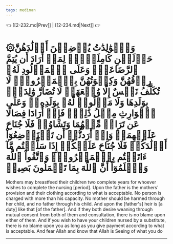 ```yaml
---
tags: medinan
---
```


👈 [[2-232.md|Prev]] | [[2-234.md|Next]] 👉

# ۞وَٱلۡوَٰلِدَٰتُ يُرۡضِعۡنَ أَوۡلَٰدَهُنَّ حَوۡلَيۡنِ كَامِلَيۡنِۖ لِمَنۡ أَرَادَ أَن يُتِمَّ ٱلرَّضَاعَةَۚ وَعَلَى ٱلۡمَوۡلُودِ لَهُۥ رِزۡقُهُنَّ وَكِسۡوَتُهُنَّ بِٱلۡمَعۡرُوفِۚ لَا تُكَلَّفُ نَفۡسٌ إِلَّا وُسۡعَهَاۚ لَا تُضَآرَّ وَٰلِدَةُۢ بِوَلَدِهَا وَلَا مَوۡلُودٞ لَّهُۥ بِوَلَدِهِۦۚ وَعَلَى ٱلۡوَارِثِ مِثۡلُ ذَٰلِكَۗ فَإِنۡ أَرَادَا فِصَالًا عَن تَرَاضٖ مِّنۡهُمَا وَتَشَاوُرٖ فَلَا جُنَاحَ عَلَيۡهِمَاۗ وَإِنۡ أَرَدتُّمۡ أَن تَسۡتَرۡضِعُوٓاْ أَوۡلَٰدَكُمۡ فَلَا جُنَاحَ عَلَيۡكُمۡ إِذَا سَلَّمۡتُم مَّآ ءَاتَيۡتُم بِٱلۡمَعۡرُوفِۗ وَٱتَّقُواْ ٱللَّهَ وَٱعۡلَمُوٓاْ أَنَّ ٱللَّهَ بِمَا تَعۡمَلُونَ بَصِيرٞ

Mothers may breastfeed their children two complete years for whoever wishes to complete the nursing [period]. Upon the father is the mothers' provision and their clothing according to what is acceptable. No person is charged with more than his capacity. No mother should be harmed through her child, and no father through his child. And upon the [father's] heir is [a duty] like that [of the father]. And if they both desire weaning through mutual consent from both of them and consultation, there is no blame upon either of them. And if you wish to have your children nursed by a substitute, there is no blame upon you as long as you give payment according to what is acceptable. And fear Allah and know that Allah is Seeing of what you do

---

